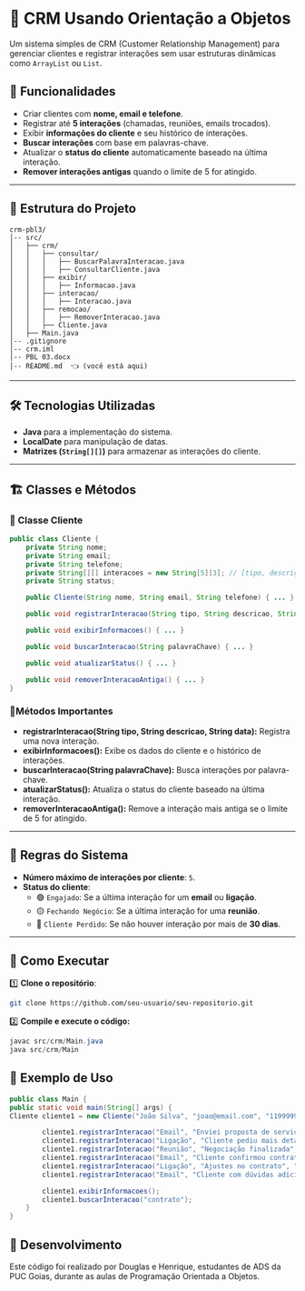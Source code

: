 # 📌 CRM Usando Orientação a Objetos

Um sistema simples de CRM (Customer Relationship Management) para gerenciar clientes e registrar interações sem usar estruturas dinâmicas como `ArrayList` ou `List`.

## 🚀 Funcionalidades

- Criar clientes com **nome, email e telefone**.
- Registrar até **5 interações** (chamadas, reuniões, emails trocados).
- Exibir **informações do cliente** e seu histórico de interações.
- **Buscar interações** com base em palavras-chave.
- Atualizar o **status do cliente** automaticamente baseado na última interação.
- **Remover interações antigas** quando o limite de 5 for atingido.

---

## 📂 Estrutura do Projeto
```
crm-pbl3/
│-- src/
│   ├── crm/
│   │   ├── consultar/
│   │   │   ├── BuscarPalavraInteracao.java
│   │   │   ├── ConsultarCliente.java
│   │   ├── exibir/
│   │   │   ├── Informacao.java
│   │   ├── interacao/
│   │   │   ├── Interacao.java
│   │   ├── remocao/
│   │   │   ├── RemoverInteracao.java
│   │   ├── Cliente.java
│   ├── Main.java
│-- .gitignore
│-- crm.iml
│-- PBL 03.docx
│-- README.md  👈 (você está aqui)
```

---

## 🛠️ Tecnologias Utilizadas

- **Java** para a implementação do sistema.
- **LocalDate** para manipulação de datas.
- **Matrizes (`String[][]`)** para armazenar as interações do cliente.

---

## 🏗️ Classes e Métodos

### **📌 Classe Cliente**
```java
public class Cliente {
    private String nome;
    private String email;
    private String telefone;
    private String[][] interacoes = new String[5][3]; // [tipo, descrição, data]
    private String status;

    public Cliente(String nome, String email, String telefone) { ... }

    public void registrarInteracao(String tipo, String descricao, String data) { ... }

    public void exibirInformacoes() { ... }

    public void buscarInteracao(String palavraChave) { ... }

    public void atualizarStatus() { ... }

    public void removerInteracaoAntiga() { ... }
}
```
### **📌Métodos Importantes**
- **registrarInteracao(String tipo, String descricao, String data):** Registra uma nova interação.
- **exibirInformacoes():** Exibe os dados do cliente e o histórico de interações.
- **buscarInteracao(String palavraChave):** Busca interações por palavra-chave.
- **atualizarStatus():** Atualiza o status do cliente baseado na última interação.
- **removerInteracaoAntiga():** Remove a interação mais antiga se o limite de 5 for atingido.

---

## 🔄 Regras do Sistema

- **Número máximo de interações por cliente**: `5`.
- **Status do cliente**:
    - 🟢 `Engajado`: Se a última interação for um **email** ou **ligação**.
    - 🟡 `Fechando Negócio`: Se a última interação for uma **reunião**.
    - 🔴 `Cliente Perdido`: Se não houver interação por mais de **30 dias**.

---

## 🏃 Como Executar

1️⃣ **Clone o repositório**:
```sh
git clone https://github.com/seu-usuario/seu-repositorio.git
```
2️⃣ **Compile e execute o código:**
```java
javac src/crm/Main.java
java src/crm/Main
```
## 📌 Exemplo de Uso
```java
public class Main {
public static void main(String[] args) {
Cliente cliente1 = new Cliente("João Silva", "joao@email.com", "11999999999");

        cliente1.registrarInteracao("Email", "Enviei proposta de serviço", "2024-01-10");
        cliente1.registrarInteracao("Ligação", "Cliente pediu mais detalhes", "2024-01-15");
        cliente1.registrarInteracao("Reunião", "Negociação finalizada", "2024-01-20");
        cliente1.registrarInteracao("Email", "Cliente confirmou contratação", "2024-01-25");
        cliente1.registrarInteracao("Ligação", "Ajustes no contrato", "2024-01-30");
        cliente1.registrarInteracao("Email", "Cliente com dúvidas adicionais", "2024-02-05");

        cliente1.exibirInformacoes();
        cliente1.buscarInteracao("contrato");
    }
}
```
## 📌 Desenvolvimento

Este código foi realizado por Douglas e Henrique, estudantes de ADS da PUC Goias, durante as aulas de Programação Orientada a Objetos.
